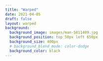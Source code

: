 ```yaml
---
title: "Warped"
date: 2021-04-05
draft: false
layout: warped
background:
  background_image: images/man-5811409.jpg
  background_position: top 50px left 650px
  background_size: 400px
  # background_blend_mode: color-dodge
  background_color: black
---
```

